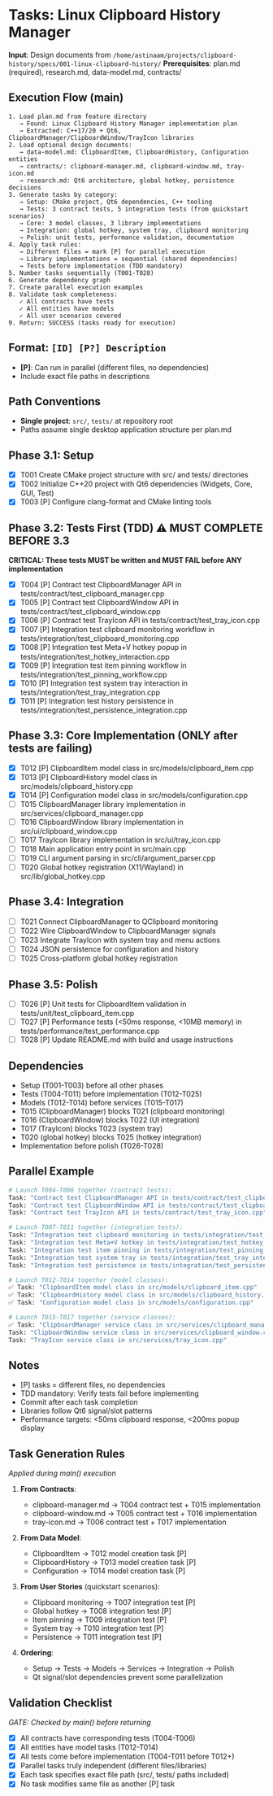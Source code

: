 # Tasks: Linux Clipboard History Manager

**Input**: Design documents from `/home/astinaam/projects/clipboard-history/specs/001-linux-clipboard-history/`
**Prerequisites**: plan.md (required), research.md, data-model.md, contracts/

## Execution Flow (main)
```
1. Load plan.md from feature directory
   → Found: Linux Clipboard History Manager implementation plan
   → Extracted: C++17/20 + Qt6, ClipboardManager/ClipboardWindow/TrayIcon libraries
2. Load optional design documents:
   → data-model.md: ClipboardItem, ClipboardHistory, Configuration entities
   → contracts/: clipboard-manager.md, clipboard-window.md, tray-icon.md
   → research.md: Qt6 architecture, global hotkey, persistence decisions
3. Generate tasks by category:
   → Setup: CMake project, Qt6 dependencies, C++ tooling
   → Tests: 3 contract tests, 5 integration tests (from quickstart scenarios)
   → Core: 3 model classes, 3 library implementations
   → Integration: global hotkey, system tray, clipboard monitoring
   → Polish: unit tests, performance validation, documentation
4. Apply task rules:
   → Different files = mark [P] for parallel execution
   → Library implementations = sequential (shared dependencies)
   → Tests before implementation (TDD mandatory)
5. Number tasks sequentially (T001-T028)
6. Generate dependency graph
7. Create parallel execution examples
8. Validate task completeness:
   ✓ All contracts have tests
   ✓ All entities have models
   ✓ All user scenarios covered
9. Return: SUCCESS (tasks ready for execution)
```

## Format: `[ID] [P?] Description`
- **[P]**: Can run in parallel (different files, no dependencies)
- Include exact file paths in descriptions

## Path Conventions
- **Single project**: `src/`, `tests/` at repository root
- Paths assume single desktop application structure per plan.md

## Phase 3.1: Setup
- [x] T001 Create CMake project structure with src/ and tests/ directories
- [x] T002 Initialize C++20 project with Qt6 dependencies (Widgets, Core, GUI, Test)
- [x] T003 [P] Configure clang-format and CMake linting tools

## Phase 3.2: Tests First (TDD) ⚠️ MUST COMPLETE BEFORE 3.3
**CRITICAL: These tests MUST be written and MUST FAIL before ANY implementation**
- [x] T004 [P] Contract test ClipboardManager API in tests/contract/test_clipboard_manager.cpp
- [x] T005 [P] Contract test ClipboardWindow API in tests/contract/test_clipboard_window.cpp
- [x] T006 [P] Contract test TrayIcon API in tests/contract/test_tray_icon.cpp
- [x] T007 [P] Integration test clipboard monitoring workflow in tests/integration/test_clipboard_monitoring.cpp
- [x] T008 [P] Integration test Meta+V hotkey popup in tests/integration/test_hotkey_interaction.cpp
- [x] T009 [P] Integration test item pinning workflow in tests/integration/test_pinning_workflow.cpp
- [x] T010 [P] Integration test system tray interaction in tests/integration/test_tray_integration.cpp
- [x] T011 [P] Integration test history persistence in tests/integration/test_persistence_integration.cpp

## Phase 3.3: Core Implementation (ONLY after tests are failing)
- [x] T012 [P] ClipboardItem model class in src/models/clipboard_item.cpp
- [x] T013 [P] ClipboardHistory model class in src/models/clipboard_history.cpp
- [x] T014 [P] Configuration model class in src/models/configuration.cpp
- [ ] T015 ClipboardManager library implementation in src/services/clipboard_manager.cpp
- [ ] T016 ClipboardWindow library implementation in src/ui/clipboard_window.cpp
- [ ] T017 TrayIcon library implementation in src/ui/tray_icon.cpp
- [ ] T018 Main application entry point in src/main.cpp
- [ ] T019 CLI argument parsing in src/cli/argument_parser.cpp
- [ ] T020 Global hotkey registration (X11/Wayland) in src/lib/global_hotkey.cpp

## Phase 3.4: Integration
- [ ] T021 Connect ClipboardManager to QClipboard monitoring
- [ ] T022 Wire ClipboardWindow to ClipboardManager signals
- [ ] T023 Integrate TrayIcon with system tray and menu actions
- [ ] T024 JSON persistence for configuration and history
- [ ] T025 Cross-platform global hotkey registration

## Phase 3.5: Polish
- [ ] T026 [P] Unit tests for ClipboardItem validation in tests/unit/test_clipboard_item.cpp
- [ ] T027 [P] Performance tests (<50ms response, <10MB memory) in tests/performance/test_performance.cpp
- [ ] T028 [P] Update README.md with build and usage instructions

## Dependencies
- Setup (T001-T003) before all other phases
- Tests (T004-T011) before implementation (T012-T025)
- Models (T012-T014) before services (T015-T017)
- T015 (ClipboardManager) blocks T021 (clipboard monitoring)
- T016 (ClipboardWindow) blocks T022 (UI integration)
- T017 (TrayIcon) blocks T023 (system tray)
- T020 (global hotkey) blocks T025 (hotkey integration)
- Implementation before polish (T026-T028)

## Parallel Example
```bash
# Launch T004-T006 together (contract tests):
Task: "Contract test ClipboardManager API in tests/contract/test_clipboard_manager.cpp"
Task: "Contract test ClipboardWindow API in tests/contract/test_clipboard_window.cpp"  
Task: "Contract test TrayIcon API in tests/contract/test_tray_icon.cpp"

# Launch T007-T011 together (integration tests):
Task: "Integration test clipboard monitoring in tests/integration/test_clipboard_monitoring.cpp"
Task: "Integration test Meta+V hotkey in tests/integration/test_hotkey_interaction.cpp"
Task: "Integration test item pinning in tests/integration/test_pinning_workflow.cpp"
Task: "Integration test system tray in tests/integration/test_tray_integration.cpp"
Task: "Integration test persistence in tests/integration/test_persistence_integration.cpp"

# Launch T012-T014 together (model classes):
✅ Task: "ClipboardItem model class in src/models/clipboard_item.cpp"
✅ Task: "ClipboardHistory model class in src/models/clipboard_history.cpp"  
✅ Task: "Configuration model class in src/models/configuration.cpp"

# Launch T015-T017 together (service classes):
✅ Task: "ClipboardManager service class in src/services/clipboard_manager.cpp"
Task: "ClipboardWindow service class in src/services/clipboard_window.cpp"
Task: "TrayIcon service class in src/services/tray_icon.cpp"
```

## Notes
- [P] tasks = different files, no dependencies
- TDD mandatory: Verify tests fail before implementing
- Commit after each task completion
- Libraries follow Qt6 signal/slot patterns
- Performance targets: <50ms clipboard response, <200ms popup display

## Task Generation Rules
*Applied during main() execution*

1. **From Contracts**:
   - clipboard-manager.md → T004 contract test + T015 implementation
   - clipboard-window.md → T005 contract test + T016 implementation
   - tray-icon.md → T006 contract test + T017 implementation
   
2. **From Data Model**:
   - ClipboardItem → T012 model creation task [P]
   - ClipboardHistory → T013 model creation task [P]
   - Configuration → T014 model creation task [P]
   
3. **From User Stories** (quickstart scenarios):
   - Clipboard monitoring → T007 integration test [P]
   - Global hotkey → T008 integration test [P]
   - Item pinning → T009 integration test [P]
   - System tray → T010 integration test [P]
   - Persistence → T011 integration test [P]

4. **Ordering**:
   - Setup → Tests → Models → Services → Integration → Polish
   - Qt signal/slot dependencies prevent some parallelization

## Validation Checklist
*GATE: Checked by main() before returning*

- [x] All contracts have corresponding tests (T004-T006)
- [x] All entities have model tasks (T012-T014)
- [x] All tests come before implementation (T004-T011 before T012+)
- [x] Parallel tasks truly independent (different files/libraries)
- [x] Each task specifies exact file path (src/, tests/ paths included)
- [x] No task modifies same file as another [P] task
